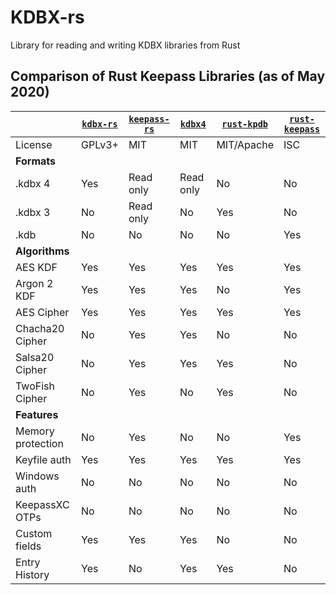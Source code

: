 # KDBX-rs

Library for reading and writing KDBX libraries from Rust


## Comparison of Rust Keepass Libraries (as of May 2020)

|                  |[`kdbx-rs`]|[`keepass-rs`]| [`kdbx4`] |[`rust-kpdb`]|[`rust-keepass`]|
|------------------|-----------|--------------|-----------|-------------|----------------|
| License          | GPLv3+    | MIT          | MIT       | MIT/Apache  | ISC            |
| **Formats**      |           |              |           |             |                |
| .kdbx 4          | Yes       | Read only    | Read only | No          | No             |
| .kdbx 3          | No        | Read only    | No        | Yes         | No             |
| .kdb             | No        | No           | No        | No          | Yes            |
| **Algorithms**   |           |              |           |             |                |
| AES KDF          | Yes       | Yes          | Yes       | Yes         | Yes            |
| Argon 2 KDF      | Yes       | Yes          | Yes       | No          | Yes            |
| AES Cipher       | Yes       | Yes          | Yes       | Yes         | Yes            |
| Chacha20 Cipher  | No        | Yes          | Yes       | No          | No             |
| Salsa20 Cipher   | No        | Yes          | Yes       | Yes         | No             |
| TwoFish Cipher   | No        | Yes          | No        | Yes         | No             |
| **Features**     |           |              |           |             |                |
| Memory protection| No        | Yes          | No        | No          | Yes            |
| Keyfile auth     | Yes       | Yes          | Yes       | Yes         | Yes            |
| Windows  auth    | No        | No           | No        | No          | No             |
| KeepassXC OTPs   | No        | No           | No        | No          | No             |
| Custom fields    | Yes       | Yes          | Yes       | No          | No             |
| Entry History    | Yes       | No           | Yes       | Yes         | No             |


[`kdbx-rs`]: https://gitlab.com/tonyfinn/kdbx-rs
[`kdbx4`]: https://github.com/makovich/kdbx4
[`rust-kpdb`]: https://github.com/sru-systems/rust-kpdb
[`rust-keepass`]: https://github.com/raymontag/rust-keepass
[`keepass-rs`]: https://github.com/sseemayer/keepass-rs